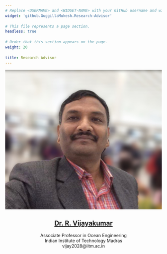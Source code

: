 ```yaml
---
# Replace <USERNAME> and <WIDGET-NAME> with your GitHub username and widget name, respectively.
widget: 'github.GuggillaMukesh.Research-Advisor'

# This file represents a page section.
headless: true

# Order that this section appears on the page.
weight: 20

title: Research Advisor
---
```

<img src = "drvijay.jpg" />
<h2 style="text-align:center;"><a href="http://www.doe.iitm.ac.in/vijay2028/" target="_blank">Dr. R. Vijayakumar</a></h2>
<p style="text-align:center;">Associate Professor in Ocean Engineering <br>
Indian Institute of Technology Madras <br>
vijay2028@iitm.ac.in <br></p>

